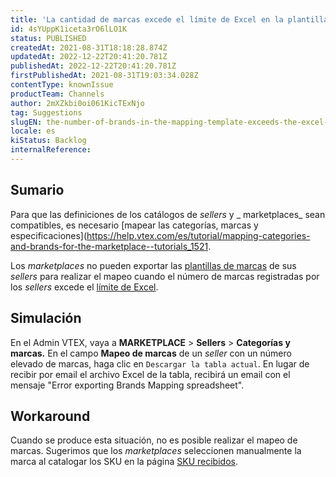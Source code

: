 ```yaml
---
title: 'La cantidad de marcas excede el límite de Excel en la plantilla de mapeo'
id: 4sYUppK1iceta3rO6lLO1K
status: PUBLISHED
createdAt: 2021-08-31T18:18:28.874Z
updatedAt: 2022-12-22T20:41:20.781Z
publishedAt: 2022-12-22T20:41:20.781Z
firstPublishedAt: 2021-08-31T19:03:34.028Z
contentType: knownIssue
productTeam: Channels
author: 2mXZkbi0oi061KicTExNjo
tag: Suggestions
slugEN: the-number-of-brands-in-the-mapping-template-exceeds-the-excel-maximum-limit
locale: es
kiStatus: Backlog
internalReference: 
---
```


## Sumario

Para que las definiciones de los catálogos de _sellers_ y _ marketplaces_ sean compatibles, es necesario [mapear las categorías, marcas y especificaciones](https://help.vtex.com/es/tutorial/mapping-categories-and-brands-for-the-marketplace--tutorials_1521.

Los _marketplaces_ no pueden exportar las [plantillas de marcas](https://help.vtex.com/es/tutorial/mapping-categories-and-brands-for-the-marketplace--tutorials_1521#mapeo-de-marcas) de sus _sellers_ para realizar el mapeo cuando el número de marcas registradas por los _sellers_ excede el [límite de Excel](https://support.microsoft.com/pt-br/office/especifica%C3%A7%C3%B5es-e-limites-do-microsoft-excel-1672b34d-7043-467e-8e27-269d656771c3%20%E2%80%8B).


## Simulación

En el Admin VTEX,  vaya a __MARKETPLACE__ > __Sellers__ > __Categorías y marcas.__ En el campo __Mapeo de marcas__ de un _seller_ con un número elevado de marcas, haga clic en `Descargar la tabla actual`. En lugar de recibir por email el archivo Excel de la tabla, recibirá un email con el mensaje "Error exporting Brands Mapping spreadsheet".

## Workaround

Cuando se produce esta situación, no es posible realizar el mapeo de marcas. Sugerimos que los _marketplaces_ seleccionen manualmente la marca al catalogar los SKU en la página [SKU recibidos](https://help.vtex.com/es/tutorial/sugerindo-e-aprovando-skus/).

